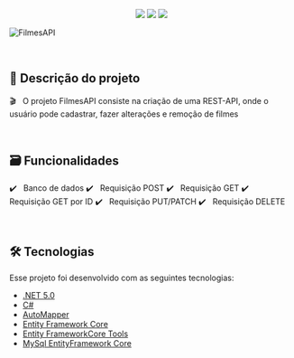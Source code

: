 <p align="center">
  <img src="https://img.shields.io/static/v1?label=&message=framework&color=black&style=flat&logo=.NET"/>
  <img src="https://img.shields.io/static/v1?label=&message=language&color=blue&style=flat&logo=csharp"/>
  <img src="http://img.shields.io/static/v1?label=License&message=MIT&color=green&style=flat"/>
</p>


 
![FilmesAPI](https://user-images.githubusercontent.com/97462644/167621305-40d7106d-6fb9-4724-ab12-5fee63ae0af5.png)
  



<br/>

## 📑 Descrição do projeto

:clapper: &nbsp; O projeto FilmesAPI consiste na criação de uma REST-API, onde o usuário pode cadastrar, fazer alterações e remoção de filmes


<br/>

## 🗃️ Funcionalidades

✔️ &nbsp; Banco de dados
✔️ &nbsp; Requisição POST
✔️ &nbsp; Requisição GET
✔️ &nbsp; Requisição GET por ID
✔️ &nbsp; Requisição PUT/PATCH
✔️ &nbsp; Requisição DELETE

<br/>

## 🛠 Tecnologias

Esse projeto foi desenvolvido com as seguintes tecnologias:

- [.NET 5.0](https://dotnet.microsoft.com/download/dotnet/5.0)
- [C#](https://docs.microsoft.com/pt-br/dotnet/csharp/)
- [AutoMapper](https://www.nuget.org/packages/AutoMapper/8.1.1)
- [Entity Framework Core](https://www.nuget.org/packages/Microsoft.EntityFrameworkCore/5.0.5)
- [Entity FrameworkCore Tools](https://www.nuget.org/packages/Microsoft.EntityFrameworkCore.Tools/5.0.3)
- [MySql EntityFramework Core](https://www.nuget.org/packages/MySql.EntityFrameworkCore/5.0.3)

<br/>


